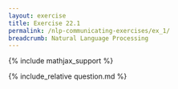 ```yaml
---
layout: exercise
title: Exercise 22.1
permalink: /nlp-communicating-exercises/ex_1/
breadcrumb: Natural Language Processing
---
```


{% include mathjax_support %}

<div><i class="arrow-up loader" data-chapter="nlp-communicating-exercises" data-exercise="ex_1" data-rating="0"></i></div>
{% include_relative question.md %}
